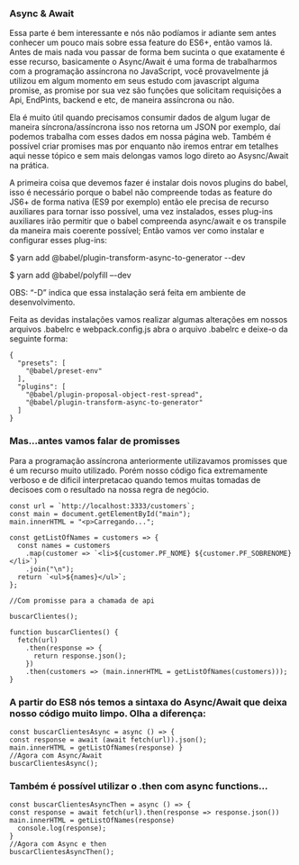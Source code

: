 ### **Async & Await**

Essa parte é bem interessante e nós não podíamos ir adiante sem antes conhecer um pouco mais sobre essa feature do ES6+, então vamos lá. Antes de mais nada vou passar de forma bem sucinta o que exatamente é esse recurso, basicamente o Async/Await é uma forma de trabalharmos com a programação assíncrona no JavaScript, você provavelmente já utilizou em algum momento em seus estudo com javascript alguma promise, as promise por sua vez são funções que solicitam requisições a Api, EndPints, backend e etc, de maneira assíncrona ou não.

Ela é muito útil quando precisamos consumir dados de algum lugar de maneira síncrona/assíncrona isso nos retorna um JSON por exemplo, daí podemos trabalha com esses dados em nossa página web. Também é possível criar promises mas por enquanto não iremos entrar em tetalhes aqui nesse tópico e sem mais delongas vamos logo direto ao Asysnc/Await na prática.

A primeira coisa que devemos fazer é instalar dois novos plugins do babel, isso é necessário porque o babel não compreende todas as feature do JS6+ de forma nativa (ES9 por exemplo) então ele precisa de recurso auxiliares para tornar isso possível, uma vez instalados, esses plug-ins auxiliares irão permitir que o babel compreenda async/await e os transpile da maneira mais coerente possível; Então vamos ver como instalar e configurar esses plug-ins:

  

    
$ yarn add @babel/plugin-transform-async-to-generator --dev

    
$ yarn add @babel/polyfill –-dev 

  

OBS: “-D” indica que essa instalação será feita em ambiente de desenvolvimento.

Feita as devidas instalações vamos realizar algumas alterações em nossos arquivos .babelrc e webpack.config.js abra o arquivo .babelrc e deixe-o da seguinte forma:



    {
      "presets": [
        "@babel/preset-env"
      ],
      "plugins": [
        "@babel/plugin-proposal-object-rest-spread",
        "@babel/plugin-transform-async-to-generator"
      ]
    }
    
    
### **Mas...antes vamos falar de promisses**

Para a programação assíncrona anteriormente utilizavamos promisses que é um recurso muito utilizado. Porém nosso código fica extremamente verboso e de dificil interpretacao quando temos muitas tomadas de decisoes com o resultado na nossa regra de negócio.

    const url = `http://localhost:3333/customers`;
    const main = document.getElementById("main");
    main.innerHTML = "<p>Carregando...";
    
    const getListOfNames = customers => {
      const names = customers
        .map(customer => `<li>${customer.PF_NOME} ${customer.PF_SOBRENOME} </li>`)
        .join("\n");
      return `<ul>${names}</ul>`;
    };
    
    //Com promisse para a chamada de api
	
    buscarClientes();
	
    function buscarClientes() {
      fetch(url)
        .then(response => {
          return response.json();
        })
        .then(customers => (main.innerHTML = getListOfNames(customers)));
    }
    
	
### A partir do ES8 nós temos a sintaxa do Async/Await que deixa nosso código muito limpo. Olha a diferença:

    const buscarClientesAsync = async () => {
    const response = await (await fetch(url)).json();
    main.innerHTML = getListOfNames(response) }
    //Agora com Async/Await
    buscarClientesAsync();
	
	
	
### Também é possível utilizar o .then com async functions...

    const buscarClientesAsyncThen = async () => {
   	const response = await fetch(url).then(response => response.json())
    main.innerHTML = getListOfNames(response)  
      console.log(response);
    }
    //Agora com Async e then
    buscarClientesAsyncThen();

